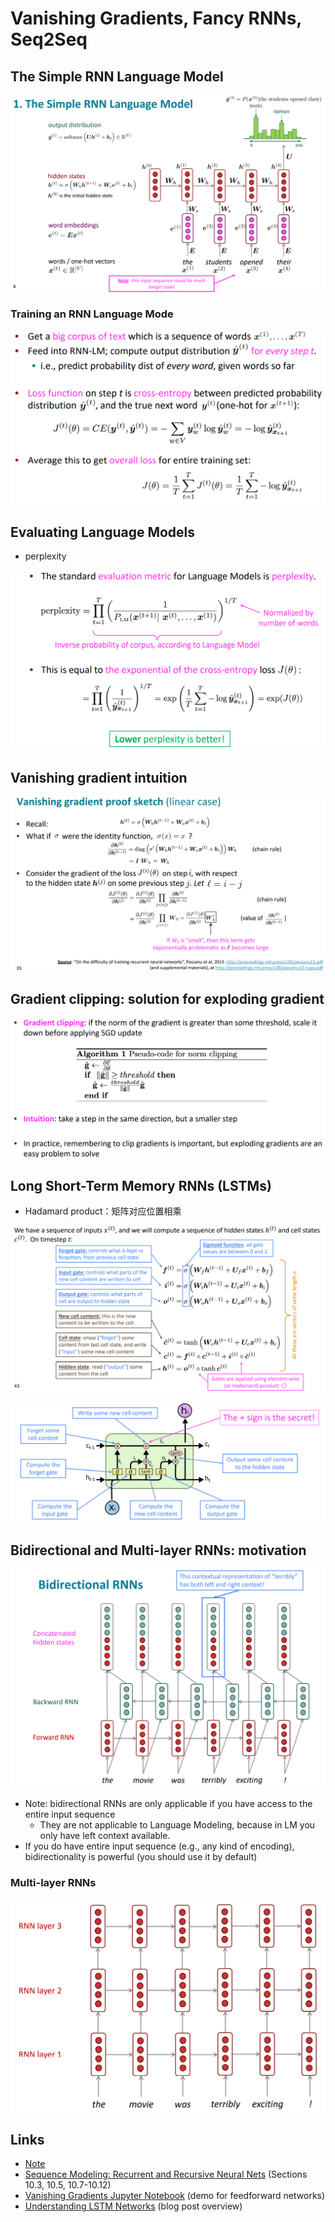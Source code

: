 # Vanishing Gradients, Fancy RNNs, Seq2Seq

## The Simple RNN Language Model

![](../../Images/CS224N/image-20220125192708059.png)

### Training an RNN Language Mode

![](../../Images/CS224N/image-20220125192733281.png)

## Evaluating Language Models

- perplexity

![](../../Images/CS224N/image-20220125192812732.png)

## Vanishing gradient intuition

![](../../Images/CS224N/image-20220125193004385.png)

## Gradient clipping: solution for exploding gradient

![](../../Images/CS224N/image-20220125193032378.png)

## Long Short-Term Memory RNNs (LSTMs)

- Hadamard product：矩阵对应位置相乘

![](../../Images/CS224N/image-20220125193102820.png)

![](../../Images/CS224N/image-20220125193143002.png)

## Bidirectional and Multi-layer RNNs: motivation

![](../../Images/CS224N/image-20220125193230090.png)

- Note: bidirectional RNNs are only applicable if you have access to the entire input  sequence 
  - They are not applicable to Language Modeling, because in LM you only have left  context available. 
- If you do have entire input sequence (e.g., any kind of encoding), bidirectionality is  powerful (you should use it by default)

### Multi-layer RNNs

![](../../Images/CS224N/image-20220125193341633.png)



## Links

- [Note](https://web.stanford.edu/class/cs224n/readings/cs224n-2019-notes05-LM_RNN.pdf)
- [Sequence Modeling: Recurrent and Recursive Neural Nets](http://www.deeplearningbook.org/contents/rnn.html) (Sections 10.3, 10.5, 10.7-10.12)
- [Vanishing Gradients Jupyter Notebook](https://web.stanford.edu/class/archive/cs/cs224n/cs224n.1174/lectures/vanishing_grad_example.html) (demo for feedforward networks)
- [Understanding LSTM Networks](http://colah.github.io/posts/2015-08-Understanding-LSTMs/) (blog post overview)








